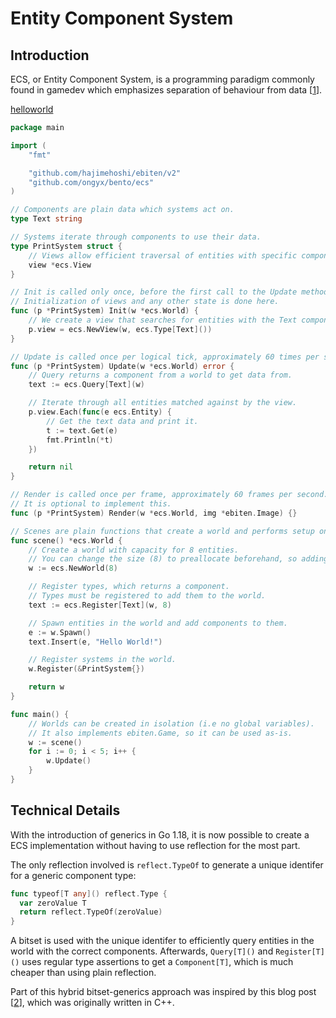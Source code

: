 # Entity Component System

## Introduction

ECS, or Entity Component System, is a programming paradigm commonly found in gamedev which emphasizes separation of behaviour from data [[1]].

[helloworld](../examples/helloworld/main.go)

```go
package main

import (
	"fmt"

	"github.com/hajimehoshi/ebiten/v2"
	"github.com/ongyx/bento/ecs"
)

// Components are plain data which systems act on.
type Text string

// Systems iterate through components to use their data.
type PrintSystem struct {
	// Views allow efficient traversal of entities with specific components.
	view *ecs.View
}

// Init is called only once, before the first call to the Update method.
// Initialization of views and any other state is done here.
func (p *PrintSystem) Init(w *ecs.World) {
	// We create a view that searches for entities with the Text component.
	p.view = ecs.NewView(w, ecs.Type[Text]())
}

// Update is called once per logical tick, approximately 60 times per second.
func (p *PrintSystem) Update(w *ecs.World) error {
	// Query returns a component from a world to get data from.
	text := ecs.Query[Text](w)

	// Iterate through all entities matched against by the view.
	p.view.Each(func(e ecs.Entity) {
		// Get the text data and print it.
		t := text.Get(e)
		fmt.Println(*t)
	})

	return nil
}

// Render is called once per frame, approximately 60 frames per second.
// It is optional to implement this.
func (p *PrintSystem) Render(w *ecs.World, img *ebiten.Image) {}

// Scenes are plain functions that create a world and performs setup on it.
func scene() *ecs.World {
	// Create a world with capacity for 8 entities.
	// You can change the size (8) to preallocate beforehand, so adding entities is faster.
	w := ecs.NewWorld(8)

	// Register types, which returns a component.
	// Types must be registered to add them to the world.
	text := ecs.Register[Text](w, 8)

	// Spawn entities in the world and add components to them.
	e := w.Spawn()
	text.Insert(e, "Hello World!")

	// Register systems in the world.
	w.Register(&PrintSystem{})

	return w
}

func main() {
	// Worlds can be created in isolation (i.e no global variables).
	// It also implements ebiten.Game, so it can be used as-is.
	w := scene()
	for i := 0; i < 5; i++ {
		w.Update()
	}
}
```

## Technical Details

With the introduction of generics in Go 1.18, it is now possible to create a ECS implementation without having to use reflection for the most part.

The only reflection involved is `reflect.TypeOf` to generate a unique identifer for a generic component type:

```go
func typeof[T any]() reflect.Type {
  var zeroValue T
  return reflect.TypeOf(zeroValue)
}
```

A bitset is used with the unique identifer to efficiently query entities in the world with the correct components.
Afterwards, `Query[T]()` and `Register[T]()` uses regular type assertions to get a `Component[T]`, which is much cheaper than using plain reflection.

Part of this hybrid bitset-generics approach was inspired by this blog post [[2]], which was originally written in C++.

[1]: https://github.com/SanderMertens/ecs-faq
[2]: https://austinmorlan.com/posts/entity_component_system
